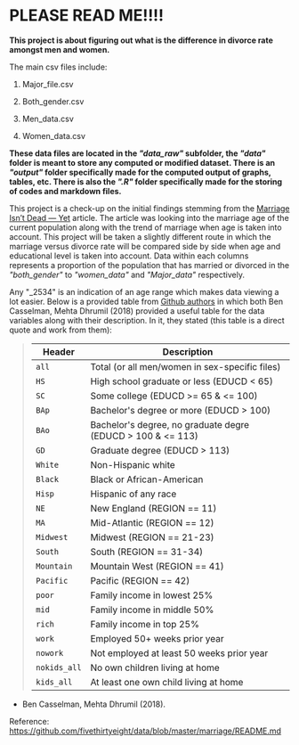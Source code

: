 # PLEASE READ ME!!!!

__This project is about figuring out what is the difference in divorce rate amongst men and women.__

The main csv files include:
 1. Major_file.csv

 2. Both_gender.csv

 3. Men_data.csv

 4. Women_data.csv
 
  __These data files are located in the *"data_raw"* subfolder, the _"data"_ folder is meant to store any computed or modified dataset. There is an *"output"* folder specifically made for the computed output of graphs, tables, etc.
 There is also the *".R"* folder specifically made for the storing of codes and markdown files.__

  This project is a check-up on the initial findings stemming from the [Marriage Isn’t Dead — Yet](http://fivethirtyeight.com/features/marriage-isnt-dead-yet/) article. The article was looking into the marriage age of the current population along with the trend of marriage when age is taken into account. This project will be taken a slightly different route in which the marriage versus divorce rate will be compared side by side when age and educational level is taken into account. Data within each columns represents a proportion of the population that has married or divorced in the *"both_gender"* to *"women_data"* and *"Major_data"* respectively. 

  Any "_2534" is an indication of an age range which makes data viewing a lot easier. Below is a provided table from [Github authors](https://github.com/fivethirtyeight/data/blob/master/marriage/README.md) in which both Ben Casselman, Mehta Dhrumil (2018) provided a useful table for the data variables along with their description. In it, they stated (this table is a direct quote and work from them):

> Header | Description
> ---|---------
> `all` | Total (or all men/women in sex-specific files)
> `HS` | High school graduate or less (EDUCD < 65)
> `SC` | Some college (EDUCD >= 65 & <= 100)
> `BAp` | Bachelor's degree or more (EDUCD > 100)
> `BAo` | Bachelor's degree, no graduate degre (EDUCD > 100 & <= 113)
> `GD` | Graduate degree (EDUCD > 113)
> `White` | Non-Hispanic white
> `Black` | Black or African-American
> `Hisp` | Hispanic of any race
> `NE` | New England (REGION == 11)
> `MA` | Mid-Atlantic (REGION == 12)
> `Midwest` | Midwest (REGION == 21-23)
> `South` | South (REGION == 31-34)
> `Mountain` | Mountain West (REGION == 41)
> `Pacific` | Pacific (REGION == 42)
> `poor` | Family income in lowest 25%
> `mid` | Family income in middle 50%
> `rich` | Family income in top 25%
> `work` | Employed 50+ weeks prior year
> `nowork` | Not employed at least 50 weeks prior year
> `nokids_all` | No own children living at home
> `kids_all` | At least one own child living at home

- Ben Casselman, Mehta Dhrumil (2018).

Reference:
https://github.com/fivethirtyeight/data/blob/master/marriage/README.md

